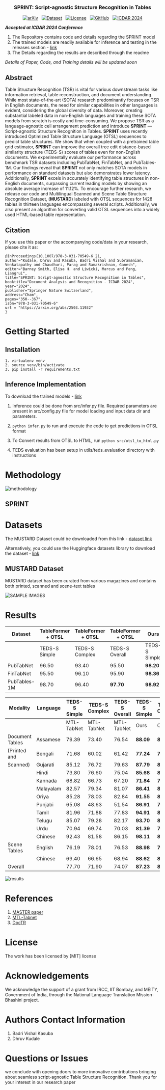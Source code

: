 <div align="center">

<h3 align="center">SPRINT: Script-agnostic Structure Recognition in Tables</h3>

<p>  

[![arXiv](https://img.shields.io/badge/arXiv-2503.11932-b31b1b.svg)](https://arxiv.org/abs/2503.11932) &nbsp;
[![Dataset](https://img.shields.io/badge/%F0%9F%A4%97-Data-yellow)](https://huggingface.co/datasets/badrivishalk/MUSTARD) &nbsp;
[![License](https://img.shields.io/badge/License-MIT-green)](https://opensource.org/licenses/MIT) &nbsp;
[![GitHub](https://img.shields.io/badge/Code-GitHub-blue)](https://github.com/IITB-LEAP-OCR/SPRINT) &nbsp;
[![ICDAR 2024](https://img.shields.io/badge/Conference-ICDAR%202024-blue)](https://icdar2024.org/)

</p>
</div>



***Accepted at ICDAR 2024 Conference***

1. The Repository contains code and details regarding the SPRINT model
2. The trained models are readily available for inference and testing in the releases section - [link](https://github.com/IITB-LEAP-OCR/SPRINT/releases/tag/models)
3. The Details regarding the results are described through the readme

*Details of Paper, Code, and Training details will be updated soon*

## Abstract

Table Structure Recognition (TSR) is vital for various downstream tasks like information retrieval, table reconstruction, and document understanding. While most state-of-the-art (SOTA) research predominantly focuses on TSR in English documents, the need for similar capabilities in other languages is evident, considering the global diversity of data. Moreover, creating substantial labeled data in non-English languages and training these SOTA models from scratch is costly and time-consuming. We propose TSR as a language-agnostic cell arrangement prediction and introduce **SPRINT** — Script-agnostic Structure Recognition in Tables. **SPRINT** uses recently introduced Optimized Table Structure Language (OTSL) sequences to predict table structures. We show that when coupled with a pretrained table grid estimator, **SPRINT** can improve the overall tree edit distance-based similarity structure (TEDS-S) scores of tables even for non-English documents. We experimentally evaluate our performance across benchmark TSR datasets including PubTabNet, FinTabNet, and PubTables-1M. Our findings reveal that **SPRINT** not only matches SOTA models in performance on standard datasets but also demonstrates lower latency. Additionally, **SPRINT** excels in accurately identifying table structures in non-English documents, surpassing current leading models by showing an absolute average increase of 11.12\%. To encourage further research, we release our code and  Multilingual Scanned and Scene Table Structure Recognition Dataset, (**MUSTARD**) labeled with OTSL sequences for $1428$ tables in thirteen languages encompassing several scripts. Additionally, we also present an algorithm for converting valid OTSL sequences into a widely used HTML-based table representation.



## Citation

If you use this paper or the accompanying code/data in your research, please cite it as:

```
@InProceedings{10.1007/978-3-031-70549-6_21,
author="Kudale, Dhruv and Kasuba, Badri Vishal and Subramanian, Venkatapathy and Chaudhuri, Parag and Ramakrishnan, Ganesh",
editor="Barney Smith, Elisa H. and Liwicki, Marcus and Peng, Liangrui",
title="SPRINT: Script-agnostic Structure Recognition in Tables",
booktitle="Document Analysis and Recognition - ICDAR 2024",
year="2024",
publisher="Springer Nature Switzerland",
address="Cham",
pages="350--367",
isbn="978-3-031-70549-6"
url = "https://arxiv.org/abs/2503.11932"
}

```


# Getting Started

## Installation

```
1. virtualenv venv
2. source venv/bin/activate
3. pip install -r requirements.txt
```

## Inference Implementation

To download the trained models - [link](https://github.com/IITB-LEAP-OCR/SPRINT/releases/tag/models)

1. Inference could be done from src/infer.py file. Required parameters are present in src/config.py file for model loading and input data dir and parameters.

2. ```python infer.py``` to run and execute the code to get predictions in OTSL format
3. To Convert results from OTSL to HTML, run ```python src/otsl_to_html.py```
4. TEDS evaluation has been setup in utils/teds_evaluation directory with instructions

# Methodology

![methodology](./resources/methodology_figure.png "methodology")

## SPRINT

# Datasets

The MUSTARD Dataset could be downloaded from this link - [dataset link](https://iitbacin-my.sharepoint.com/:f:/g/personal/22m2119_iitb_ac_in/EpPkVTxrxg5LqqBu-hEhX4YBiA2IAhHqFJDQIL0DExhc4Q?e=Lzd1cz)

Alternatively, you could use the Huggingface datasets library to download the dataset - [link](https://huggingface.co/datasets/badrivishalk/MUSTARD)


## MUSTARD Dataset

MUSTARD dataset has been curated from various magazines and  contains both printed, scanned and scene-text tables

![SAMPLE IMAGES](./resources/mustard_samples.png "Sample MUSTARD images")


# Results


| Dataset        | TableFormer + OTSL | TableFormer + OTSL | TableFormer + OTSL | Ours   | Ours   | Ours   |
|----------------|--------------------|--------------------|--------------------|--------|--------|--------|
|                | TEDS-S Simple      | TEDS-S Complex     | TEDS-S Overall     | TEDS-S Simple | TEDS-S Complex | TEDS-S Overall |
| PubTabNet      | 96.50              | 93.40              | 95.50              | **98.20**     | **96.24**      | **97.55**      |
| FinTabNet      | 95.50              | 96.10              | 95.90              | **98.36**     | **97.99**      | **98.17**      |
| PubTables-1M   | 98.70              | 96.40              | **97.70**          | **98.92**     | **96.54**      | **97.68**      |


| Modality          | Language | TEDS-S Simple | TEDS-S Complex | TEDS-S Overall | TEDS-S Simple | TEDS-S Complex | TEDS-S Overall |
|-------------------|----------|---------------|----------------|----------------|---------------|----------------|----------------|
|                   |          | MTL-TabNet    | MTL-TabNet     | MTL-TabNet     | Ours          | Ours           | Ours           |
| Document Tables   | Assamese | 79.39         | 73.40          | 76.54          | **88.09**     | **88.74**      | **88.40**      |
| (Printed and      | Bengali  | 71.68         | 60.02          | 61.42          | **77.24**     | **78.52**      | **78.36**      |
| Scanned)          | Gujarati | 85.12         | 76.72          | 79.63          | **87.79**     | **81.34**      | **83.58**      |
|                   | Hindi    | 73.80         | 76.60          | 75.04          | **85.68**     | **88.22**      | **86.81**      |
|                   | Kannada  | 68.82         | 66.73          | 67.20          | **71.84**     | **79.02**      | **77.34**      |
|                   | Malayalam| 82.57         | 79.34          | 81.07          | **86.41**     | **85.13**      | **85.81**      |
|                   | Oriya    | 85.28         | 78.03          | 82.84          | **91.55**     | **85.20**      | **89.41**      |
|                   | Punjabi  | 65.08         | 48.63          | 51.54          | **86.91**     | **79.65**      | **80.93**      |
|                   | Tamil    | 81.96         | 71.88          | 77.83          | **94.91**     | **85.87**      | **91.21**      |
|                   | Telugu   | 85.07         | 79.28          | 82.17          | **93.70**     | **86.00**      | **89.85**      |
|                   | Urdu     | 70.94         | 69.74          | 70.03          | **81.39**     | **75.38**      | **76.86**      |
|                   | Chinese  | 92.43         | 81.58          | 86.15          | **98.11**     | **86.00**      | **91.10**      |
| Scene Tables      | English  | 76.19         | 78.01          | 76.53          | **88.98**     | **76.14**      | **85.71**      |
|                   | Chinese  | 69.40         | 66.65          | 68.94          | **88.62**     | **81.96**      | **87.27**      |
| Overall           |          | 77.70         | 71.90          | 74.07          | **87.23**     | **82.66**      | **85.19**      |

![results](./resources/qualitative_figure.png "results")

# References

1. [MASTER paper](https://arxiv.org/abs/1910.02562 "MASTER paper")
2. [MTL-Tabnet](https://github.com/namtuanly/MTL-TabNet "MTL-Tabnet")
3. [DocTR](https://github.com/mindee/doctr "DocTR")

# License

The work has been licensed by [MIT] license

# Acknowledgements

We acknowledge the support of a grant from IRCC, IIT
Bombay, and MEITY, Government of India, through the National Language
Translation Mission-Bhashini project.


# Authors Contact Information

1. Badri Vishal Kasuba
2. Dhruv Kudale

# Questions or Issues

we conclude with opening doors to more innovative contributions bringing about seamless script-agnostic Table Structure Recognition. Thank you for your interest in our research paper
